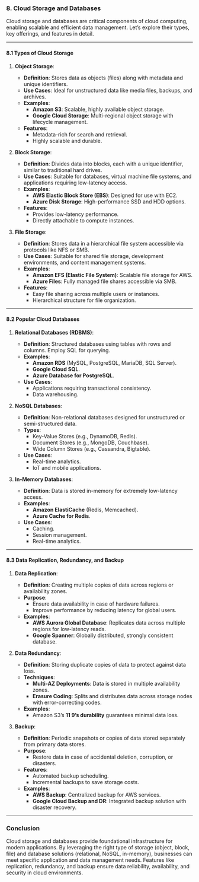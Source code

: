 ### **8. Cloud Storage and Databases**

Cloud storage and databases are critical components of cloud computing, enabling scalable and efficient data management. Let’s explore their types, key offerings, and features in detail.

---

#### **8.1 Types of Cloud Storage**

1. **Object Storage**:
    
    - **Definition**: Stores data as objects (files) along with metadata and unique identifiers.
    - **Use Cases**: Ideal for unstructured data like media files, backups, and archives.
    - **Examples**:
        - **Amazon S3**: Scalable, highly available object storage.
        - **Google Cloud Storage**: Multi-regional object storage with lifecycle management.
    - **Features**:
        - Metadata-rich for search and retrieval.
        - Highly scalable and durable.
2. **Block Storage**:
    
    - **Definition**: Divides data into blocks, each with a unique identifier, similar to traditional hard drives.
    - **Use Cases**: Suitable for databases, virtual machine file systems, and applications requiring low-latency access.
    - **Examples**:
        - **AWS Elastic Block Store (EBS)**: Designed for use with EC2.
        - **Azure Disk Storage**: High-performance SSD and HDD options.
    - **Features**:
        - Provides low-latency performance.
        - Directly attachable to compute instances.
3. **File Storage**:
    
    - **Definition**: Stores data in a hierarchical file system accessible via protocols like NFS or SMB.
    - **Use Cases**: Suitable for shared file storage, development environments, and content management systems.
    - **Examples**:
        - **Amazon EFS (Elastic File System)**: Scalable file storage for AWS.
        - **Azure Files**: Fully managed file shares accessible via SMB.
    - **Features**:
        - Easy file sharing across multiple users or instances.
        - Hierarchical structure for file organization.

---

#### **8.2 Popular Cloud Databases**

1. **Relational Databases (RDBMS)**:
    
    - **Definition**: Structured databases using tables with rows and columns. Employ SQL for querying.
    - **Examples**:
        - **Amazon RDS** (MySQL, PostgreSQL, MariaDB, SQL Server).
        - **Google Cloud SQL**.
        - **Azure Database for PostgreSQL**.
    - **Use Cases**:
        - Applications requiring transactional consistency.
        - Data warehousing.
2. **NoSQL Databases**:
    
    - **Definition**: Non-relational databases designed for unstructured or semi-structured data.
    - **Types**:
        - Key-Value Stores (e.g., DynamoDB, Redis).
        - Document Stores (e.g., MongoDB, Couchbase).
        - Wide Column Stores (e.g., Cassandra, Bigtable).
    - **Use Cases**:
        - Real-time analytics.
        - IoT and mobile applications.
3. **In-Memory Databases**:
    
    - **Definition**: Data is stored in-memory for extremely low-latency access.
    - **Examples**:
        - **Amazon ElastiCache** (Redis, Memcached).
        - **Azure Cache for Redis**.
    - **Use Cases**:
        - Caching.
        - Session management.
        - Real-time analytics.

---

#### **8.3 Data Replication, Redundancy, and Backup**

1. **Data Replication**:
    
    - **Definition**: Creating multiple copies of data across regions or availability zones.
    - **Purpose**:
        - Ensure data availability in case of hardware failures.
        - Improve performance by reducing latency for global users.
    - **Examples**:
        - **AWS Aurora Global Database**: Replicates data across multiple regions for low-latency reads.
        - **Google Spanner**: Globally distributed, strongly consistent database.
2. **Data Redundancy**:
    
    - **Definition**: Storing duplicate copies of data to protect against data loss.
    - **Techniques**:
        - **Multi-AZ Deployments**: Data is stored in multiple availability zones.
        - **Erasure Coding**: Splits and distributes data across storage nodes with error-correcting codes.
    - **Examples**:
        - Amazon S3’s **11 9’s durability** guarantees minimal data loss.
3. **Backup**:
    
    - **Definition**: Periodic snapshots or copies of data stored separately from primary data stores.
    - **Purpose**:
        - Restore data in case of accidental deletion, corruption, or disasters.
    - **Features**:
        - Automated backup scheduling.
        - Incremental backups to save storage costs.
    - **Examples**:
        - **AWS Backup**: Centralized backup for AWS services.
        - **Google Cloud Backup and DR**: Integrated backup solution with disaster recovery.

---

### **Conclusion**

Cloud storage and databases provide foundational infrastructure for modern applications. By leveraging the right type of storage (object, block, file) and database solutions (relational, NoSQL, in-memory), businesses can meet specific application and data management needs. Features like replication, redundancy, and backup ensure data reliability, availability, and security in cloud environments.